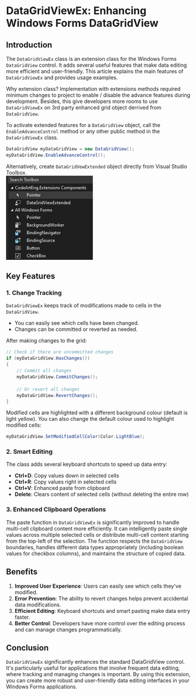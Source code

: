 # DataGridViewEx: Enhancing Windows Forms DataGridView

## Introduction

The `DataGridViewEx` class is an extension class for the Windows Forms `DataGridView` control. It adds several useful features that make data editing more efficient and user-friendly. This article explains the main features of `DataGridViewEx` and provides usage examples.

Why extension class? Implementation with extensions methods required minimum changes to project to enable / disable the advance features during development. Besides, this give developers more rooms to use `DataGridViewEx` on 3rd party enhanced grid object derrived from `DataGridView`.

To activate extended features for a `DataGridView` object, call the `EnableAdvanceControl` method or any other public method in the `DataGridViewEx` class.

```csharp
DataGridView myDataGridView = new DataGridView();
myDataGridView.EnableAdvanceControl();
```

Alternatively, create `DataGridVewExtended` object directly from Visual Studio Toolbox.<br>
![DataGridViewExtended Toolbox](DataGridViewExtended.png)

## Key Features
### 1. Change Tracking

`DataGridViewEx` keeps track of modifications made to cells in the `DataGridView`.

- You can easily see which cells have been changed.
- Changes can be committed or reverted as needed.

After making changes to the grid:

```csharp
// Check if there are uncommitted changes
if (myDataGridView.HasChanges())
{
    // Commit all changes
    myDataGridView.CommitChanges();

    // Or revert all changes
    myDataGridView.RevertChanges();
}
```
Modified cells are highlighted with a different background colour (default is light yellow). You can also change the default colour used to highlight modified cells:

```csharp
myDataGridView.SetModifiedCellColor(Color.LightBlue);
```

### 2. Smart Editing

The class adds several keyboard shortcuts to speed up data entry:

- **Ctrl+D**: Copy values down in selected cells
- **Ctrl+R**: Copy values right in selected cells
- **Ctrl+V**: Enhanced paste from clipboard
- **Delete**: Clears content of selected cells (without deleting the entire row)

### 3. Enhanced Clipboard Operations

The paste function in `DataGridViewEx` is significantly improved to handle multi-cell clipboard content more efficiently. It can intelligently paste single values across multiple selected cells or distribute multi-cell content starting from the top-left of the selection. The function respects the `DataGridView` boundaries, handles different data types appropriately (including boolean values for checkbox columns), and maintains the structure of copied data.


## Benefits

1. **Improved User Experience**: Users can easily see which cells they've modified.
2. **Error Prevention**: The ability to revert changes helps prevent accidental data modifications.
3. **Efficient Editing**: Keyboard shortcuts and smart pasting make data entry faster.
4. **Better Control**: Developers have more control over the editing process and can manage changes programmatically.

## Conclusion

`DataGridViewEx` significantly enhances the standard DataGridView control. It's particularly useful for applications that involve frequent data editing, where tracking and managing changes is important. By using this extension, you can create more robust and user-friendly data editing interfaces in your Windows Forms applications.
